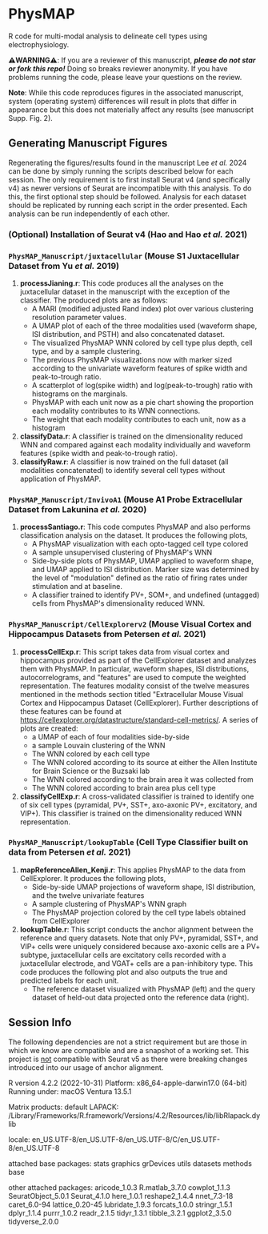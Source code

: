 # PhysMAP

R code for multi-modal analysis to delineate cell types using electrophysiology.

:warning:**WARNING**:warning:: If you are a reviewer of this manuscript, ___please do not star or fork this repo!___ Doing so breaks reviewer anonymity. If you have problems running the code, please leave your questions on the review.

**Note**: While this code reproduces figures in the associated manuscript, system (operating system) differences will result in plots that differ in appearance but this does not materially affect any results (see manuscript Supp. Fig. 2).

## Generating Manuscript Figures

Regenerating the figures/results found in the manuscript Lee _et al._ 2024 can be done by simply running the scripts described below for each session. The only requirement is to first install Seurat v4 (and specifically v4) as newer versions of Seurat are incompatible with this analysis. To do this, the first optional step should be followed. Analysis for each dataset should be replicated by running each script in the order presented. Each analysis can be run independently of each other.

### (Optional) Installation of Seurat v4 (Hao and Hao _et al._ 2021)


### ```PhysMAP_Manuscript/juxtacellular``` (Mouse S1 Juxtacellular Dataset from Yu _et al._ 2019)

1) **processJianing.r**: This code produces all the analyses on the juxtacellular dataset in the manuscript with the exception of the classifier. The produced plots are as follows:
   * A MARI (modified adjusted Rand index) plot over various clustering resolution parameter values.
   * A UMAP plot of each of the three modalities used (waveform shape, ISI distribution, and PSTH) and also concatenated dataset.
   * The visualized PhysMAP WNN colored by cell type plus depth, cell type, and by a sample clustering.
   * The previous PhysMAP visualizations now with marker sized according to the univariate waveform features of spike width and peak-to-trough ratio.
   * A scatterplot of log(spike width) and log(peak-to-trough) ratio with histograms on the marginals.
   * PhysMAP with each unit now as a pie chart showing the proportion each modality contributes to its WNN connections.
   * The weight that each modality contributes to each unit, now as a histogram
2) **classifyData.r**: A classifier is trained on the dimensionality reduced WNN and compared against each modality individually and waveform features (spike width and peak-to-trough ratio).
3) **classifyRaw.r**: A classifier is now trained on the full dataset (all modalities concatenated) to identify several cell types without application of PhysMAP.

### ```PhysMAP_Manuscript/InvivoA1``` (Mouse A1 Probe Extracellular Dataset from Lakunina _et al._ 2020)

1) **processSantiago.r**: This code computes PhysMAP and also performs classification analysis on the dataset. It produces the following plots,
   * A PhysMAP visualization with each opto-tagged cell type colored
   * A sample unsupervised clustering of PhysMAP's WNN
   * Side-by-side plots of PhysMAP, UMAP applied to waveform shape, and UMAP applied to ISI distribution. Marker size was determined by the level of "modulation" defined as the ratio of firing rates under stimulation and at baseline.
   * A classifier trained to identify PV+, SOM+, and undefined (untagged) cells from PhysMAP's dimensionality reduced WNN.

### ```PhysMAP_Manuscript/CellExplorerv2``` (Mouse Visual Cortex and Hippocampus Datasets from Petersen _et al._ 2021)

1) **processCellExp.r**: This script takes data from visual cortex and hippocampus provided as part of the CellExplorer dataset and analyzes them with PhysMAP. In particular, waveform shapes, ISI distributions, autocorrelograms, and "features" are used to compute the weighted representation. The features modality consist of the twelve measures mentioned in the methods section titled "Extracellular Mouse Visual Cortex and Hippocampus Dataset (CellExplorer). Further descriptions of these features can be found at https://cellexplorer.org/datastructure/standard-cell-metrics/. A series of plots are created:
   * a UMAP of each of four modalities side-by-side
   * a sample Louvain clustering of the WNN
   * The WNN colored by each cell type
   * The WNN colored according to its source at either the Allen Institute for Brain Science or the Buzsaki lab
   * The WNN colored according to the brain area it was collected from
   * The WNN colored according to brain area plus cell type
2) **classifyCellExp.r**: A cross-validated classifier is trained to identify one of six cell types (pyramidal, PV+, SST+, axo-axonic PV+, excitatory, and VIP+). This classifier is trained on the dimensionality reduced WNN representation.

### ```PhysMAP_Manuscript/lookupTable``` (Cell Type Classifier built on data from Petersen _et al._ 2021)

1) **mapReferenceAllen_Kenji.r**: This applies PhysMAP to the data from CellExplorer. It produces the following plots,
   * Side-by-side UMAP projections of waveform shape, ISI distribution, and the twelve univariate features
   * A sample clustering of PhysMAP's WNN graph
   * The PhysMAP projection colored by the cell type labels obtained from CellExplorer
2) **lookupTable.r**: This script conducts the anchor alignment between the reference and query datasets. Note that only PV+, pyramidal, SST+, and VIP+ cells were uniquely considered because axo-axonic cells are a PV+ subtype, juxtacellular cells are excitatory cells recorded with a juxtacellular electrode, and VGAT+ cells are a pan-inhibitory type. This code produces the following plot and also outputs the true and predicted labels for each unit. 
   * The reference dataset visualized with PhysMAP (left) and the query dataset of held-out data projected onto the reference data (right).

## Session Info
The following dependencies are not a strict requirement but are those in which we know are compatible and are a snapshot of a working set. This project is <ins>not</ins> compatible with Seurat v5 as there were breaking changes introduced into our usage of anchor alignment.

R version 4.2.2 (2022-10-31)
Platform: x86_64-apple-darwin17.0 (64-bit)
Running under: macOS Ventura 13.5.1

Matrix products: default
LAPACK: /Library/Frameworks/R.framework/Versions/4.2/Resources/lib/libRlapack.dylib

locale:
en_US.UTF-8/en_US.UTF-8/en_US.UTF-8/C/en_US.UTF-8/en_US.UTF-8

attached base packages:
stats     graphics  grDevices utils     datasets  methods   base     

other attached packages:
aricode_1.0.3      R.matlab_3.7.0     cowplot_1.1.3      SeuratObject_5.0.1 Seurat_4.1.0       here_1.0.1         reshape2_1.4.4     nnet_7.3-18       caret_6.0-94       lattice_0.20-45    lubridate_1.9.3    forcats_1.0.0     stringr_1.5.1      dplyr_1.1.4        purrr_1.0.2        readr_2.1.5       tidyr_1.3.1        tibble_3.2.1       ggplot2_3.5.0      tidyverse_2.0.0  
